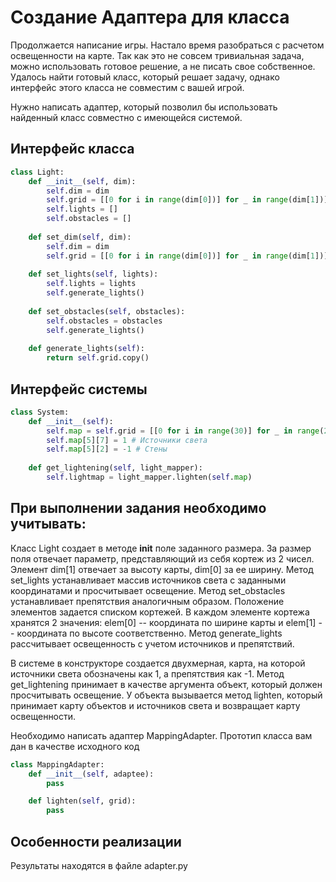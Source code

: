 # Создание Адаптера для класса
Продолжается написание игры. Настало время разобраться с расчетом освещенности на карте. Так как это не совсем тривиальная задача, можно использовать готовое решение, а не писать свое собственное. Удалось найти готовый класс, который решает задачу, однако интерфейс этого класса не совместим с вашей игрой.

Нужно написать адаптер, который позволил бы использовать найденный класс совместно с имеющейся системой.

## Интерфейс класса
```Python
class Light:
    def __init__(self, dim):
        self.dim = dim
        self.grid = [[0 for i in range(dim[0])] for _ in range(dim[1])]
        self.lights = []
        self.obstacles = []
        
    def set_dim(self, dim):
        self.dim = dim
        self.grid = [[0 for i in range(dim[0])] for _ in range(dim[1])]
    
    def set_lights(self, lights):
        self.lights = lights
        self.generate_lights()
    
    def set_obstacles(self, obstacles):
        self.obstacles = obstacles
        self.generate_lights()
        
    def generate_lights(self):
        return self.grid.copy()
```

## Интерфейс системы
```Python
class System:
    def __init__(self):
        self.map = self.grid = [[0 for i in range(30)] for _ in range(20)]
        self.map[5][7] = 1 # Источники света
        self.map[5][2] = -1 # Стены
    
    def get_lightening(self, light_mapper):
        self.lightmap = light_mapper.lighten(self.map)
```
## При выполнении задания необходимо учитывать:
Класс Light создает в методе __init__ поле заданного размера. За размер поля отвечает параметр, представляющий из себя кортеж из 2 чисел. Элемент dim[1] отвечает за высоту карты, dim[0] за ее ширину. Метод set_lights устанавливает массив источников света с заданными координатами и просчитывает освещение. Метод set_obstacles устанавливает препятствия аналогичным образом. Положение элементов задается списком кортежей. В каждом элементе кортежа хранятся 2 значения: elem[0] -- координата по ширине карты и elem[1] -- координата по высоте соответственно. Метод generate_lights рассчитывает освещенность с учетом источников и препятствий.

В системе в конструкторе создается двухмерная, карта, на которой источники света обозначены как 1, а препятствия как -1. Метод get_lightening принимает в качестве аргумента объект, который должен просчитывать освещение. У объекта вызывается метод lighten, который принимает карту объектов и источников света и возвращает карту освещенности.

Необходимо написать адаптер MappingAdapter. Прототип класса вам дан в качестве исходного код
```Python
class MappingAdapter:
    def __init__(self, adaptee):
        pass

    def lighten(self, grid):
        pass
```

## Особенности реализации
Результаты находятся в файле adapter.py
